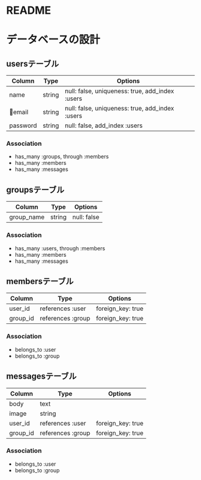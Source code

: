 # README

# データベースの設計

## usersテーブル
|Column|Type|Options|
|------|----|-------|
|name     |string|null: false, uniqueness: true, add_index :users|
|email    |string|null: false, uniqueness: true, add_index :users|
|password |string|null: false, add_index :users                  |

### Association
- has_many :groups, through :members
- has_many :members
- has_many :messages


## groupsテーブル
|Column|Type|Options|
|------|----|-------|
|group_name|string|null: false|

### Association
- has_many :users, through :members
- has_many :members
- has_many :messages


## membersテーブル
|Column|Type|Options|
|------|----|-------|
|user_id |references :user |foreign_key: true|
|group_id|references :group|foreign_key: true|

### Association
- belongs_to :user
- belongs_to :group


## messagesテーブル
|Column|Type|Options|
|------|----|-------|
|body    |text             | 
|image   |string           |
|user_id |references :user |foreign_key: true|
|group_id|references :group|foreign_key: true|

### Association
- belongs_to :user
- belongs_to :group

